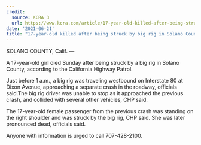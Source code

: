 ```yaml
---
credit:
  source: KCRA 3
  url: https://www.kcra.com/article/17-year-old-killed-after-being-struck-by-big-rig-solano-county-chp/36794158
date: '2021-06-21'
title: "17-year-old killed after being struck by big rig in Solano County, CHP says"
---
```

SOLANO COUNTY, Calif. —

A 17-year-old girl died Sunday after being struck by a big rig in Solano County, according to the California Highway Patrol.

Just before 1 a.m., a big rig was traveling westbound on Interstate 80 at Dixon Avenue, approaching a separate crash in the roadway, officials said.The big rig driver was unable to stop as it approached the previous crash, and collided with several other vehicles, CHP said.

The 17-year-old female passenger from the previous crash was standing on the right shoulder and was struck by the big rig, CHP said. She was later pronounced dead, officials said.

Anyone with information is urged to call 707-428-2100.
